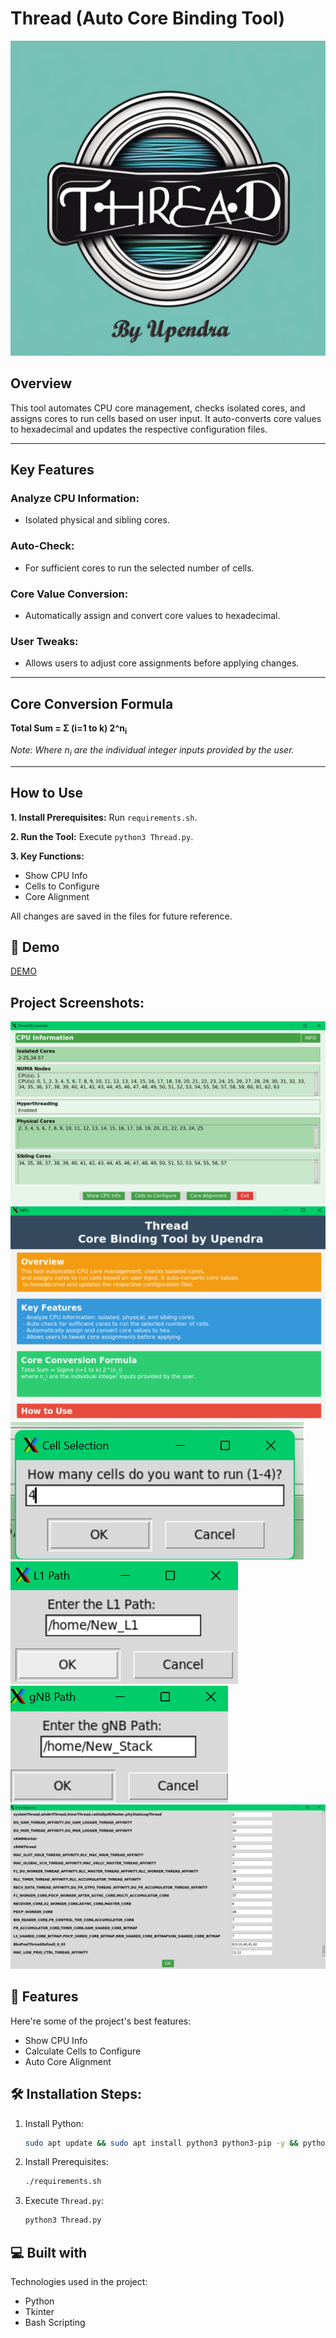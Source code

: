 # Thread (Auto Core Binding Tool)

![project-image](https://raw.githubusercontent.com/upendraguptaoffice/Thread/main/Thread.png)

## Overview
This tool automates CPU core management, checks isolated cores, and assigns cores to run cells based on user input. It auto-converts core values to hexadecimal and updates the respective configuration files.

---

## Key Features

### Analyze CPU Information:
- Isolated physical and sibling cores.

### Auto-Check:
- For sufficient cores to run the selected number of cells.

### Core Value Conversion:
- Automatically assign and convert core values to hexadecimal.

### User Tweaks:
- Allows users to adjust core assignments before applying changes.

---

## Core Conversion Formula

**Total Sum = Σ (i=1 to k) 2^n<sub>i</sub>**

*Note: Where n<sub>i</sub> are the individual integer inputs provided by the user.*

---

## How to Use

**1. Install Prerequisites:**
Run `requirements.sh`.

**2. Run the Tool:**
Execute `python3 Thread.py`.

**3. Key Functions:**
- Show CPU Info
- Cells to Configure
- Core Alignment

All changes are saved in the files for future reference.

## 🚀 Demo

[DEMO](DEMO)

## Project Screenshots:

![project-image](https://raw.githubusercontent.com/upendraguptaoffice/Thread/main/Screenshot/Thread_SS_1.png)
![project-image](https://raw.githubusercontent.com/upendraguptaoffice/Thread/main/Screenshot/Thread_SS_2.png)
![project-image](https://raw.githubusercontent.com/upendraguptaoffice/Thread/main/Screenshot/Thread_SS_3.png)
![project-image](https://raw.githubusercontent.com/upendraguptaoffice/Thread/main/Screenshot/Thread_SS_4.png)
![project-image](https://raw.githubusercontent.com/upendraguptaoffice/Thread/main/Screenshot/Thread_SS_5.png)
![project-image](https://raw.githubusercontent.com/upendraguptaoffice/Thread/main/Screenshot/Thread_SS_6.png)


## 🧐 Features

Here're some of the project's best features:
- Show CPU Info
- Calculate Cells to Configure
- Auto Core Alignment

## 🛠️ Installation Steps:

1. Install Python:

    ```bash
    sudo apt update && sudo apt install python3 python3-pip -y && python3 --version && pip3 --version
    ```

2. Install Prerequisites:

    ```bash
    ./requirements.sh
    ```

3. Execute `Thread.py`:

    ```bash
    python3 Thread.py
    ```

## 💻 Built with

Technologies used in the project:
- Python
- Tkinter
- Bash Scripting
